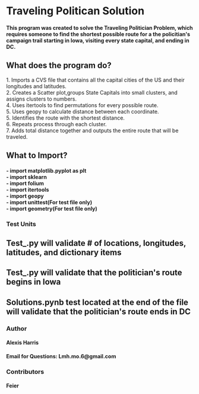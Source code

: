 <h1>Traveling Politican Solution</h1>
<h4> This program was created to solve the Traveling Politician Problem, which requires someone to find the shortest possible route for a the policitian's campaign trail starting in Iowa, visiting every state capital, and ending in DC.
<h2> What does the program do?</h2
<h4> 1. Imports a CVS file that contains all the capital cities of the US and their longitudes and latitudes.<br>2. Creates a Scatter plot,groups State Capitals into small clusters, and assigns clusters to numbers.<br>
  4. Uses itertools to find permutations for every possible route.<br>5. Uses geopy to calculate distance between each coordinate.<br>5. Identifies the route with the shortest distance.<br>6. Repeats process through each cluster.<br>7. Adds total distance together and outputs the entire route that will be traveled.</h4>
<h2>What to Import?</h2>
<h4>- import matplotlib.pyplot as plt<br>
- import sklearn<br>
- import folium<br>
- import itertools<br>
- import geopy<br>
- import unittest(For test file only)<br>
- import geometry(For test file only)</h4>
<h3>Test Units</h3>
<h2>Test_.py will validate # of locations, longitudes, latitudes, and dictionary items</h2>
<h2>Test_.py will validate that the politician's route begins in Iowa</h2>
<h2>Solutions.pynb test located at the end of the file will validate that the politician's route ends in DC</h2>
<h3>Author</h3>
<h4>Alexis Harris</h4>
<h4>Email for Questions: Lmh.mo.6@gmail.com</h4>
<h3>Contributors</h3>
<h4>Feier</h4>

